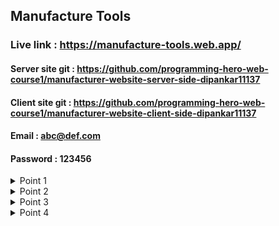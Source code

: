 

## Manufacture Tools

### Live link : https://manufacture-tools.web.app/

#### Server site git : https://github.com/programming-hero-web-course1/manufacturer-website-server-side-dipankar11137
#### Client site git : https://github.com/programming-hero-web-course1/manufacturer-website-client-side-dipankar11137

#### Email : abc@def.com
#### Password : 123456

 <details>
           <summary>Point 1 </summary>
           <p>First of all we create react and collect data ...then i install some link . and creact firebase account and connect to firebase ..to client side . </p>
         </details>
 <details>
           <summary>Point 2</summary>
           <p>Then we start server site . and conncet different function .. client side post and server side return and get again client site and show this</p>
         </details>
<details>
           <summary>Point 3 </summary>
           <p>we collect differnt type of data ...and show the home page . then we start update , remove , add data ,, at a time show this </p>
         </details>
 <details>
           <summary>Point 4 </summary>
           <p>Create admin and user ....dashboard to procted admin and normal user . and we start jwt ..verify jwt for user ...this start server and client side </p>
         </details>

